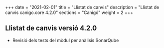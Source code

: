 +++
date        = "2021-02-01"
title       = "Llistat de canvis"
description = "Llistat de canvis canigo.core 4.2.0"
sections    = "Canigó"
weight		= 2
+++

## Llistat de canvis versió 4.2.0

- Revisió dels tests del mòdul per anàlisis SonarQube
